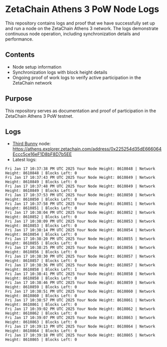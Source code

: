 # ZetaChain Athens 3 PoW Node Logs
This repository contains logs and proof that we have successfully set up and run a node on the ZetaChain Athens 3 network. The logs demonstrate continuous node operation, including synchronization details and performance.

## Contents
- Node setup information
- Synchronization logs with block height details
- Ongoing proof of work logs to verify active participation in the ZetaChain network

## Purpose
This repository serves as documentation and proof of participation in the ZetaChain Athens 3 PoW testnet.

## Logs

- [Third Bunny](https://thirdbunny.xyz/) node: https://athens.explorer.zetachain.com/address/0x225254d35dE666064Eccc5ce16eF1D8bF8D7b5EE
- Latest logs:
```
Fri Jan 17 10:37:38 PM UTC 2025 Your Node Height: 8610848 | Network Height: 8610848 | Blocks Left: 0
Fri Jan 17 10:37:43 PM UTC 2025 Your Node Height: 8610849 | Network Height: 8610849 | Blocks Left: 0
Fri Jan 17 10:37:48 PM UTC 2025 Your Node Height: 8610849 | Network Height: 8610849 | Blocks Left: 0
Fri Jan 17 10:37:53 PM UTC 2025 Your Node Height: 8610850 | Network Height: 8610850 | Blocks Left: 0
Fri Jan 17 10:37:58 PM UTC 2025 Your Node Height: 8610851 | Network Height: 8610851 | Blocks Left: 0
Fri Jan 17 10:38:04 PM UTC 2025 Your Node Height: 8610852 | Network Height: 8610852 | Blocks Left: 0
Fri Jan 17 10:38:09 PM UTC 2025 Your Node Height: 8610853 | Network Height: 8610853 | Blocks Left: 0
Fri Jan 17 10:38:14 PM UTC 2025 Your Node Height: 8610854 | Network Height: 8610854 | Blocks Left: 0
Fri Jan 17 10:38:20 PM UTC 2025 Your Node Height: 8610855 | Network Height: 8610855 | Blocks Left: 0
Fri Jan 17 10:38:25 PM UTC 2025 Your Node Height: 8610856 | Network Height: 8610856 | Blocks Left: 0
Fri Jan 17 10:38:30 PM UTC 2025 Your Node Height: 8610857 | Network Height: 8610857 | Blocks Left: 0
Fri Jan 17 10:38:36 PM UTC 2025 Your Node Height: 8610857 | Network Height: 8610858 | Blocks Left: 1
Fri Jan 17 10:38:41 PM UTC 2025 Your Node Height: 8610858 | Network Height: 8610858 | Blocks Left: 0
Fri Jan 17 10:38:46 PM UTC 2025 Your Node Height: 8610859 | Network Height: 8610859 | Blocks Left: 0
Fri Jan 17 10:38:51 PM UTC 2025 Your Node Height: 8610860 | Network Height: 8610860 | Blocks Left: 0
Fri Jan 17 10:38:57 PM UTC 2025 Your Node Height: 8610861 | Network Height: 8610861 | Blocks Left: 0
Fri Jan 17 10:39:02 PM UTC 2025 Your Node Height: 8610862 | Network Height: 8610862 | Blocks Left: 0
Fri Jan 17 10:39:07 PM UTC 2025 Your Node Height: 8610863 | Network Height: 8610863 | Blocks Left: 0
Fri Jan 17 10:39:13 PM UTC 2025 Your Node Height: 8610864 | Network Height: 8610864 | Blocks Left: 0
Fri Jan 17 10:39:18 PM UTC 2025 Your Node Height: 8610865 | Network Height: 8610865 | Blocks Left: 0
```
